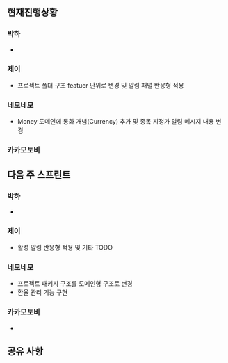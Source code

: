 ## 현재진행상황
### 박하
- 
### 제이
- 프로젝트 폴더 구조 featuer 단위로 변경 및 알림 패널 반응형 적용

### 네모네모
- Money 도메인에 통화 개념(Currency) 추가 및 종목 지정가 알림 메시지 내용 변경

### 카카모토비


## 다음 주 스프린트
### 박하
- 
### 제이
- 활성 알림 반응형 적용 및 기타 TODO
### 네모네모
- 프로젝트 패키지 구조를 도메인형 구조로 변경
- 환율 관리 기능 구현

### 카카모토비
- 
## 공유 사항